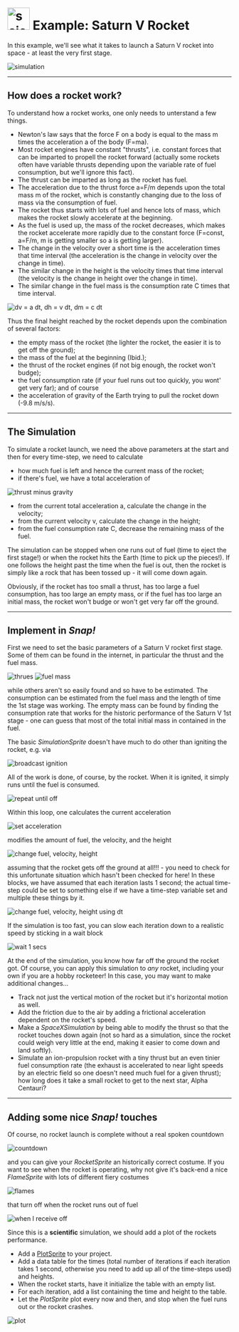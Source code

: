 # <img alt="scientific-snap-icon" src="../../images/einstein_snap.png" width="50"/> Example: Saturn V Rocket

In this example, we'll see what it takes to launch a Saturn V rocket into space - at least the very first stage.

![simulation](./images/simulation.png)

---

## How does a rocket work?

To understand how a rocket works, one only needs to unterstand a few things.
- Newton's law says that the force F on a body is equal to the mass m times the acceleration a of the body (F=ma).
- Most rocket engines have constant "thrusts", i.e. constant forces that can be imparted to propell the rocket forward (actually some rockets often have variable thrusts depending upon the variable rate of fuel consumption, but we'll ignore this fact).
- The thrust can be imparted as long as the rocket has fuel.
- The acceleration due to the thrust force a=F/m depends upon the total mass m of the rocket, which is constantly changing due to the loss of mass via the consumption of fuel.
- The rocket thus starts with lots of fuel and hence lots of mass, which makes the rocket slowly accelerate at the beginning.
- As the fuel is used up, the mass of the rocket decreases, which makes the rocket accelerate more rapidly due to the constant force (F=const, a=F/m, m is getting smaller so a is getting larger).
- The change in the velocity over a short time is the acceleration times that time interval (the acceleration is the change in velocity over the change in time).
- The similar change in the height is the velocity times that time interval (the velocity is the change in height over the change in time).
- The similar change in the fuel mass is the consumption rate C times that time interval.

![dv = a dt, dh = v dt, dm = c dt](./images/equations.png)

Thus the final height reached by the rocket depends upon the combination of several factors:
- the empty mass of the rocket (the lighter the rocket, the easier it is to get off the ground);
- the mass of the fuel at the beginning (Ibid.);
- the thrust of the rocket engines (if not big enough, the rocket won't budge);
- the fuel consumption rate (if your fuel runs out too quickly, you wont' get very far); and of course
- the acceleration of gravity of the Earth trying to pull the rocket down (-9.8 m/s/s).

---

## The Simulation

To simulate a rocket launch, we need the above parameters at the start and then for every time-step, we need to calculate 
- how much fuel is left and hence the current mass of the rocket;
- if there's fuel, we have a total acceleration of

![thrust minus gravity](./images/acceleration.png)

- from the current total acceleration a, calculate the change in the velocity;
- from the current velocity v, calculate the change in the height;
- from the fuel consumption rate C, decrease the remaining mass of the fuel.

The simulation can be stopped when one runs out of fuel (time to eject the first stage!) or when the rocket hits the Earth (time to pick up the pieces!).  If one follows the height past the time when the fuel is out, then the rocket is simply like a rock that has been tossed up - it will come down again.

Obviously, if the rocket has too small a thrust, has too large a fuel consumption, has too large an empty mass, or if the fuel has too large an initial mass, the rocket won't budge or won't get very far off the ground.

---

## Implement in *Snap!*

First we need to set the basic parameters of a Saturn V rocket first stage.
Some of them can be found in the internet, in particular the thrust and the fuel mass.

![thrues](./images/thrust.png)
![fuel mass](./images/fuel.png)

while others aren't so easily found and so have to be estimated.  The consumption can be estimated from the fuel mass and the length of time the 1st stage was working.  The empty mass can be found by finding the consumption rate that works for the historic performance of the Saturn V 1st stage - one can guess that most of the total initial mass in contained in the fuel.

The basic *SimulationSprite* doesn't have much to do other than igniting the rocket, e.g. via

![broadcast ignition](./images/broadcast_ignition.png)

All of the work is done, of course, by the rocket.  When it is ignited, it simply runs until the fuel is consumed.

![repeat until off](./images/repeat_until_off.png)

Within this loop, one calculates the current acceleration

![set acceleration](./images/set_acceleration.png)

modifies the amount of fuel, the velocity, and the height

![change fuel, velocity, height](./images/change.png)

assuming that the rocket gets off the ground at all!!! - you need to check for this unfortunate situation which hasn't been checked for here!  In these blocks, we have assumed that each iteration lasts 1 second; the actual time-step could be set to something else if we have a time-step variable set and multiple these things by it.

![change fuel, velocity, height using dt](./images/change_dt.png)

If the simulation is too fast, you can slow each iteration down to a realistic speed by sticking in a wait block

![wait 1 secs](./images/wait_1_secs.png)

At the end of the simulation, you know how far off the ground the rocket got. Of course, you can apply this simulation to *any* rocket, including your own if you are a hobby rocketeer!  In this case, you may want to make additional changes...
- Track not just the vertical motion of the rocket but it's horizontal motion as well.
- Add the friction due to the air by adding a frictional acceleration dependent on the rocket's speed.
- Make a *SpaceXSimulation* by being able to modify the thrust so that the rocket touches down again (not so hard as a simulation, since the rocket could weigh very little at the end, making it easier to come down and land softly).
- Simulate an ion-propulsion rocket with a tiny thrust but an even tinier fuel consumption rate (the exhaust is accelerated to near light speeds by an electric field so one doesn't need much fuel for a given thrust); how long does it take a small rocket to get to the next star, Alpha Centauri?

---

## Adding some nice *Snap!* touches

Of course, no rocket launch is complete without a real spoken countdown

![countdown](./images/countdown.png)

and you can give your *RocketSprite* an historically correct costume.  If you want to see when the rocket is operating, why not give it's back-end  a nice *FlameSprite* with lots of different fiery costumes

![flames](./images/thrust_costumes.png)

that turn off when the rocket runs out of fuel

![when I receive off](./images/when_I_receive_off.png)

Since this is a **scientific** simulation, we should add a plot of the rockets performance.
- Add a [PlotSprite](../../PlotSprite/PlotSprite.xml) to your project.
- Add a data table for the times (total number of iterations if each iteration takes 1 second, otherwise you need to add up all of the time-steps used) and heights.
- When the rocket starts, have it initialize the table with an empty list.
- For each iteration, add a list containing the time and height to the table.
- Let the *PlotSprite* plot every now and then, and stop when the fuel runs out or the rocket crashes.

![plot](./images/plot.png)
